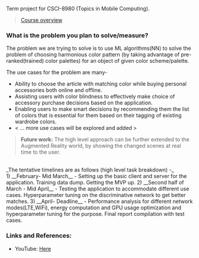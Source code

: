 Term project for CSCI-8980 (Topics in Mobile Computing).

> [Course overview](https://www-users.cs.umn.edu/~fengqian/8980_spring19.pdf)


### What is the problem you plan to solve/measure?

The problem we are trying to solve is to use ML algorithms(NN) to solve the problem of choosing harmonious color pattern (by taking advantage of pre-ranked(trained) color palettes) for an object of given color scheme/palette. 

The use cases for the problem are many-
- Ability to choose the article with matching color while buying personal accessories both online and offline. 
- Assisting users with color blindness to effectively make choice of accessory purchase decisions based on the application.
- Enabling users to make smart decisions by recommending them the list of colors that is essential for them based on their tagging of existing wardrobe colors.
- < … more use cases will be explored and added >

> __Future work:__ The high level approach can be further extended to the Augmented Reality world, by showing the changed scenes at real time to the user.


</br>
_The tentative timelines are as follows (high level task breakdown) -_
</br> 
1) __February- Mid March__ - Setting up the basic client and server for the application. Training data dump. Getting the MVP up.
2) __Second half of March - Mid April__ - Testing the application to accommodate different use cases. Hyperparameter tuning on the discriminative network to get better matches. 
3) __April- Deadline__ - Performance analysis for different network modes(LTE,WiFi), energy computation and GPU usage optimization and hyperparameter tuning for the purpose. Final report compilation with test cases.


### Links and References: 

- YouTube: [Here](https://www.youtube.com/watch?v=U2f0vZ5cHF4)
